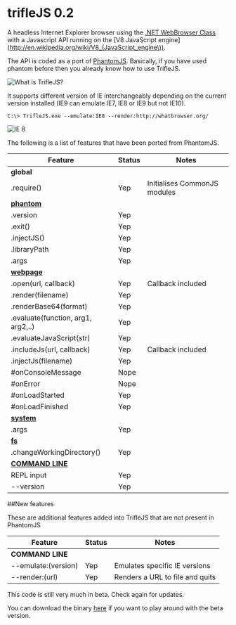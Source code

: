 trifleJS 0.2
=========

A headless Internet Explorer browser using the [.NET WebBrowser Class](http://msdn.microsoft.com/en-us/library/system.windows.forms.webbrowser.aspx) with a Javascript API running on the [V8 JavaScript engine](http://en.wikipedia.org/wiki/V8_(JavaScript_engine\)).

The API is coded as a port of [PhantomJS](http://phantomjs.org). Basically, if you have used phantom before then you already know how to use TrifleJS.

![What is TrifleJS?](https://raw.github.com/sdesalas/trifleJS/master/Docs/What.Is.Trifle.png "What is TrifleJS?")

It supports different version of IE interchangeably depending on the current version installed (IE9 can emulate IE7, IE8 or IE9 but not IE10).

    C:\> TrifleJS.exe --emulate:IE8 --render:http://whatbrowser.org/

![IE 8](https://raw.github.com/sdesalas/trifleJS/master/Docs/whatbrowser.org.IE8.png "Running as IE 8")

The following is a list of features that have been ported from PhantomJS.

|Feature                                  | Status   | Notes                                |
|-----------------------------------------|----------|--------------------------------------|
|**global**                               |
|.require()                               | Yep      | Initialises CommonJS modules         |
|**[phantom](https://github.com/ariya/phantomjs/wiki/API-Reference-phantom)**                              |
|.version                                 | Yep      |                                      | 
|.exit()                                  | Yep      |                                      |
|.injectJS()                              | Yep      |                                      |
|.libraryPath                             | Yep      |                                      |
|.args                                    | Yep      |                                      |
|**[webpage](https://github.com/ariya/phantomjs/wiki/API-Reference-WebPage)**                              | 
|.open(url, callback)                     | Yep      | Callback included                    |
|.render(filename)                        | Yep      |                                      |
|.renderBase64(format)                    | Yep      |                                      |
|.evaluate(function, arg1, arg2,..)       | Yep      |                                      |
|.evaluateJavaScript(str)                 | Yep      |                                      |
|.includeJs(url, callback)                | Yep      | Callback included                    |
|.injectJs(filename)                      | Yep      |                                      |
|#onConsoleMessage                        | Nope     |                                      | 
|#onError                                 | Nope     |                                      |
|#onLoadStarted                           | Yep      |                                      |
|#onLoadFinished                          | Yep      |                                      |
|**[system](https://github.com/ariya/phantomjs/wiki/API-Reference-System)**                               |
|.args                                    | Yep      |                                      |
|**[fs](https://github.com/ariya/phantomjs/wiki/API-Reference-FileSystem)**                                   |
|.changeWorkingDirectory()                | Yep      |                                      |
|**[COMMAND LINE](https://github.com/ariya/phantomjs/wiki/API-Reference)**                         |
|REPL input                               | Yep      |                                      |
|--version                                | Yep      |                                      |

##New features

These are additional features added into TrifleJS that are not present in PhantomJS

|Feature                                  | Status   | Notes                                |
|-----------------------------------------|----------|--------------------------------------|
|**COMMAND LINE**                         |
|--emulate:(version)                      | Yep      | Emulates specific IE versions        |
|--render:(url)                           | Yep      | Renders a URL to file and quits      | 


This code is still very much in beta. Check again for updates.

You can download the binary [here](https://github.com/sdesalas/trifleJS/raw/master/Build/Binary/TrifleJS.Latest.zip) if you want to play around with the beta version. 

